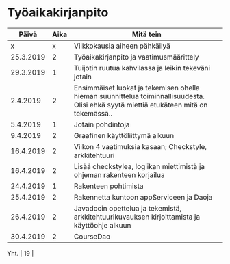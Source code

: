 # Työaikakirjanpito
Päivä | Aika | Mitä tein
------------|---|------------------------------------------
x |x | Viikkokausia aiheen pähkäilyä
25.3.2019 | 2 | Työaikakirjanpito ja vaatimusmäärittely
29.3.2019 | 1 | Tuijotin ruutua kahvilassa ja leikin tekeväni jotain
2.4.2019 | 2 | Ensimmäiset luokat ja tekemisen ohella hieman suunnittelua toiminnallisuudesta. Olisi ehkä syytä miettiä etukäteen mitä on tekemässä..
5.4.2019 | 1 | Jotain pohdintoja
9.4.2019 | 2 | Graafinen käyttöliittymä alkuun
16.4.2019 | 2 | Viikon 4 vaatimuksia kasaan; Checkstyle, arkkitehtuuri
16.4.2019 | 2 | Lisää checkstylea, logiikan miettimistä ja ohjeman rakenteen korjailua
24.4.2019 | 1 | Rakenteen pohtimista
25.4.2019 | 2 | Rakennetta kuntoon appServiceen ja Daoja
26.4.2019 | 2 | Javadocin opettelua ja tekemistä, arkkitehtuurikuvauksen kirjoittamista ja käyttöohje alkuun
30.4.2019 | 2 | CourseDao

Yht. | 19 |
